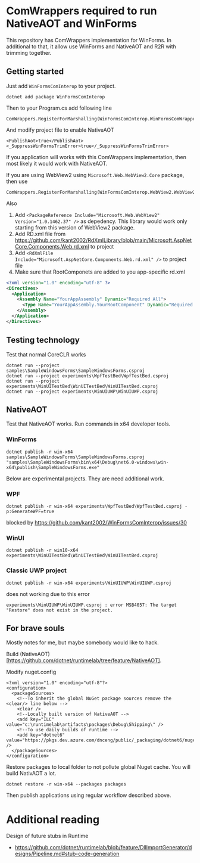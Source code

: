 ComWrappers required to run NativeAOT and WinForms
=====================================================

This repository has ComWrappers implementation for WinForms.
In additional to that, it allow use WinForms and NativeAOT and R2R with trimming together.

## Getting started

Just add `WinFormsComInterop` to your project.

	dotnet add package WinFormsComInterop

Then to your Program.cs add following line

	ComWrappers.RegisterForMarshalling(WinFormsComInterop.WinFormsComWrappers.Instance);

And modify project file to enable NativeAOT
```
<PublishAot>true</PublishAot>
<_SuppressWinFormsTrimError>true</_SuppressWinFormsTrimError>
```

If you application will works with this ComWrappers implementation, then most likely it would work with NativeAOT.

If you are using WebView2 using `Microsoft.Web.WebView2.Core` package, then use 

	ComWrappers.RegisterForMarshalling(WinFormsComInterop.WebView2.WebView2ComWrapper.Instance);

Also 
1. Add `<PackageReference Include="Microsoft.Web.WebView2" Version="1.0.1462.37" />` as depedency. This library would work only starting from this version of WebView2 package.
2. Add RD.xml file from https://github.com/kant2002/RdXmlLibrary/blob/main/Microsoft.AspNetCore.Components.Web.rd.xml to project 
3. Add `<RdXmlFile Include="Microsoft.AspNetCore.Components.Web.rd.xml" />` to project file
4. Make sure that RootComponets are added to you app-specific rd.xml
```xml
<?xml version="1.0" encoding="utf-8" ?>
<Directives>
  <Application>
    <Assembly Name="YourAppAssembly" Dynamic="Required All">
      <Type Name="YourAppAssembly.YourRootComponent" Dynamic="Required All" />
    </Assembly>
  </Application>
</Directives>
```

## Testing technology

Test that normal CoreCLR works

	dotnet run --project samples\SampleWindowsForms\SampleWindowsForms.csproj
	dotnet run --project experiments\WpfTestBed\WpfTestBed.csproj
	dotnet run --project experiments\WinUITestBed\WinUITestBed\WinUITestBed.csproj
	dotnet run --project experiments\WinUIUWP\WinUIUWP.csproj

## NativeAOT
Test that NativeAOT works. 
Run commands in x64 developer tools.

### WinForms

	dotnet publish -r win-x64 samples\SampleWindowsForms\SampleWindowsForms.csproj
	"samples\SampleWindowsForms\bin\x64\Debug\net6.0-windows\win-x64\publish\SampleWindowsForms.exe"

Below are experimental projects. They are need additional work.

### WPF

	dotnet publish -r win-x64 experiments\WpfTestBed\WpfTestBed.csproj -p:GenerateWPF=true

 blocked by https://github.com/kant2002/WinFormsComInterop/issues/30

 ### WinUI

	dotnet publish -r win10-x64 experiments\WinUITestBed\WinUITestBed\WinUITestBed.csproj

### Classic UWP project

	dotnet publish -r win-x64 experiments\WinUIUWP\WinUIUWP.csproj

does not working due to this error 
```
experiments\WinUIUWP\WinUIUWP.csproj : error MSB4057: The target "Restore" does not exist in the project.
```

## For brave souls

Mostly notes for me, but maybe somebody would like to hack.

Build (NativeAOT)[https://github.com/dotnet/runtimelab/tree/feature/NativeAOT].

Modify nuget.config
```
<?xml version="1.0" encoding="utf-8"?>
<configuration>
  <packageSources>
    <!--To inherit the global NuGet package sources remove the <clear/> line below -->
    <clear />
    <!--Locally built version of NativeAOT -->
    <add key="ILC" value="c:\runtimelab\artifacts\packages\Debug\Shipping\" />
    <!--To use daily builds of runtime -->
    <add key="dotnet6" value="https://pkgs.dev.azure.com/dnceng/public/_packaging/dotnet6/nuget/v3/index.json" />
  </packageSources>
</configuration>
```

Restore packages to local folder to not pollute global Nuget cache. You will build NativAOT a lot.

	dotnet restore -r win-x64 --packages packages

Then publish applications using regular workflow described above.


# Additional reading

Design of future stubs in Runtime
- https://github.com/dotnet/runtimelab/blob/feature/DllImportGenerator/designs/Pipeline.md#stub-code-generation
